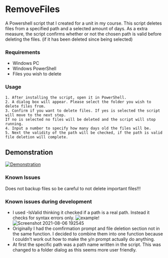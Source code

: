 # RemoveFiles
A Powershell script that I created for a unit in my course. This script deletes files from a specified path and a selected amount of days. As a extra measure, the script confirms whether or not the chosen path is valid before deleting the files. (if it has been deleted since being selected)

### Requirements
- Windows PC
- Windows PowerShell
- Files you wish to delete

### Usage
```
1. After installing the script, open it in PowerShell.
2. A dialog box will appear. Please select the folder you wish to delete files from.
3. Confirm if you want to delete files. If yes is selected the script will move to the next step. 
If no is selected no files will be deleted and the script will stop running.
4. Input a number to specify how many days old the files will be.
5. Next the validity of the path will be checked, if the path is valid file deletion will complete.
```

## Demonstration
[![Demonstration](https://img.youtube.com/vi/TO-tLyT49AI/hqdefault.jpg)](https://www.youtube.com/watch?v=TO-tLyT49AI)

### Known Issues
Does not backup files so be careful to not delete important files!!!

### Known issues during development
- I used -IsValid thinking it checked if a path is a real path. Instead it checks for syntax errors only.
![example!](https://user-images.githubusercontent.com/87800373/128487491-4dcc7c2e-d31a-4360-b887-c7c986959e3f.png)
![Screenshot 2021-08-06 192545](https://user-images.githubusercontent.com/87800373/128489205-3303ca76-1653-4db6-bbac-0c80b67f547c.png)
- Originally I had the comfirmation prompt and file deletion section not in the same function. I decided to combine them into one function because I couldn't work out how to make the y/n prompt actually do anything.
- At first the specific path was a path name written in the script. This was changed to a folder dialog as this seems more user friendly.
